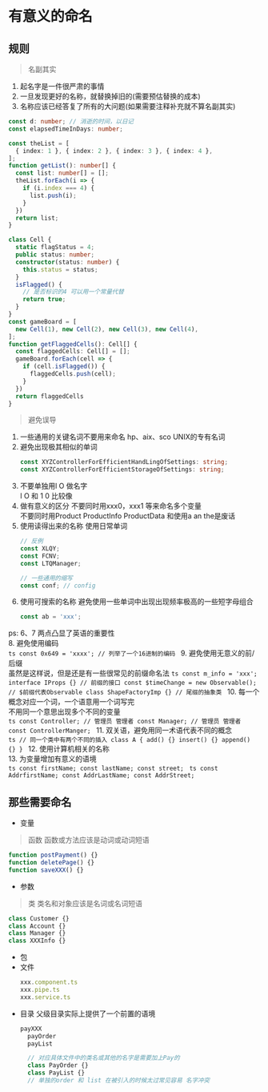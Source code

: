 # 有意义的命名

## 规则
> 名副其实
1. 起名字是一件很严肃的事情
2. 一旦发现更好的名称，就替换掉旧的(需要预估替换的成本)
3. 名称应该已经答复了所有的大问题(如果需要注释补充就不算名副其实)
```ts
const d: number; // 消逝的时间，以日记
const elapsedTimeInDays: number;
```
```ts
const theList = [
  { index: 1 }, { index: 2 }, { index: 3 }, { index: 4 }, 
];
function getList(): number[] {
  const list: number[] = [];
  theList.forEach(i => {
    if (i.index === 4) {
      list.push(i);
    }
  })
  return list;
}
```
```ts
class Cell {
  static flagStatus = 4;
  public status: number;
  constructor(status: number) {
    this.status = status;
  }
  isFlagged() {
    // 是否标识的4 可以用一个常量代替
    return true;
  }
}
const gameBoard = [
  new Cell(1), new Cell(2), new Cell(3), new Cell(4), 
];
function getFlaggedCells(): Cell[] {
  const flaggedCells: Cell[] = [];
  gameBoard.forEach(cell => {
    if (cell.isFlagged()) {
      flaggedCells.push(cell);
    }
  })
  return flaggedCells
}
```
> 避免误导
1. 一些通用的关键名词不要用来命名
    hp、aix、sco UNIX的专有名词  
3. 避免出现极其相似的单词
    ```ts
    const XYZControllerForEfficientHandLingOfSettings: string;
    const XYZControllerForEfficientStorageOfSettings: string;
    ```
4. 不要单独用l O 做名字  
    l O 和 1 0 比较像  
5. 做有意义的区分
    不要同时用xxx0，xxx1 等来命名多个变量  
    不要同时用Product ProductInfo ProductData 和使用a an the是废话
6. 使用读得出来的名称
    使用日常单词
    ```ts
    // 反例
    const XLQY;
    const FCNV;
    const LTQManager;
    ```
    ```ts
    // 一些通用的缩写
    const conf; // config
    ```
7. 使用可搜索的名称
    避免使用一些单词中出现出现频率极高的一些短字母组合
    ```ts
    const ab = 'xxx';
    ```
ps: 6、7 两点凸显了英语的重要性  
8. 避免使用编码  
    ```ts
    const 0x649 = 'xxxx'; // 列举了一个16进制的编码
    ```
9. 避免使用无意义的前/后缀  
    虽然是这样说，但是还是有一些很常见的前缀命名法
    ```ts
    const m_info = 'xxx';
    interface IProps {} // 前缀的接口
    const $timeChange = new Observable(); // $前缀代表Observable
    class ShapeFactoryImp {} // 尾缀的抽象类
    ```
10. 每一个概念对应一个词，一个语意用一个词写完  
    不用同一个意思出现多个不同的变量  
    ```ts
    const Controller; // 管理员 管理者
    const Manager; // 管理员 管理者
    const ControllerManger;
    ```
11. 双关语，避免用同一术语代表不同的概念  
    ```ts
    // 同一个类中有两个不同的插入
    class A {
      add() {}
      insert() {}
      append() {}
    }
    ```
12. 使用计算机相关的名称  
13. 为变量增加有意义的语境  
    ```ts
    const firstName;
    const lastName;
    const street;
    ```
    ```ts
    const AddrfirstName;
    const AddrLastName;
    const AddrStreet;
    ```

## 那些需要命名
- 变量
> 函数
函数或方法应该是动词或动词短语
```ts
function postPayment() {}
function deletePage() {}
function saveXXX() {}
```
- 参数
> 类
类名和对象应该是名词或名词短语
```ts
class Customer {}
class Account {}
class Manager {}
class XXXInfo {}
```
- 包
- 文件
  ```ts
  xxx.component.ts
  xxx.pipe.ts
  xxx.service.ts
  ```
- 目录
  父级目录实际上提供了一个前置的语境
  ```ts
  payXXX
    payOrder
    payList

    // 对应具体文件中的类名或其他的名字是需要加上Pay的
    class PayOrder {}
    class PayList {}
    // 单独的order 和 list 在被引入的时候太过常见容易 名字冲突
  ```
